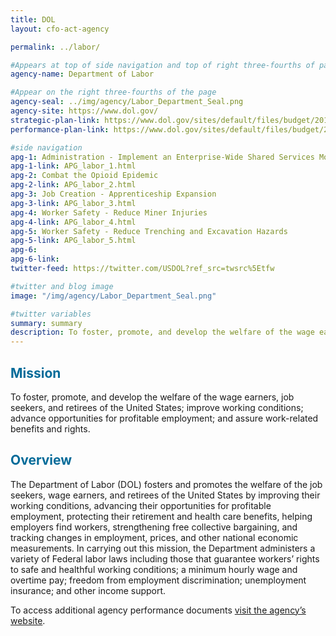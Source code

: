 ```yaml
---
title: DOL
layout: cfo-act-agency

permalink: ../labor/

#Appears at top of side navigation and top of right three-fourths of page
agency-name: Department of Labor

#Appear on the right three-fourths of the page
agency-seal: ../img/agency/Labor_Department_Seal.png
agency-site: https://www.dol.gov/
strategic-plan-link: https://www.dol.gov/sites/default/files/budget/2019/FY2018-2022StrategicPlan.pdf
performance-plan-link: https://www.dol.gov/sites/default/files/budget/2019/CBJ-2019-V1-01.pdf

#side navigation
apg-1: Administration - Implement an Enterprise-Wide Shared Services Model
apg-1-link: APG_labor_1.html
apg-2: Combat the Opioid Epidemic
apg-2-link: APG_labor_2.html
apg-3: Job Creation - Apprenticeship Expansion
apg-3-link: APG_labor_3.html
apg-4: Worker Safety - Reduce Miner Injuries
apg-4-link: APG_labor_4.html
apg-5: Worker Safety - Reduce Trenching and Excavation Hazards
apg-5-link: APG_labor_5.html
apg-6:
apg-6-link:
twitter-feed: https://twitter.com/USDOL?ref_src=twsrc%5Etfw

#twitter and blog image
image: "/img/agency/Labor_Department_Seal.png"

#twitter variables
summary: summary
description: To foster, promote, and develop the welfare of the wage earners, job seekers, and retirees of the United States.
---
```


<div class="usa-grid usa-graphic_list-row">
  <div class="usa-width-one-whole usa-media_block agency-page-section">
    <h2 style="color:#046b99;">Mission</h2>
    <p>To foster, promote, and develop the welfare of the wage earners, job seekers, and retirees of the United States; improve working conditions; advance opportunities for profitable employment; and assure work-related benefits and rights.</p>
  </div>
</div>

<div class="usa-grid usa-graphic_list-row">
  <div class="usa-width-one-whole usa-media_block agency-page-section">
    <h2 style="color:#046b99;">Overview</h2>
    <p>The Department of Labor (DOL) fosters and promotes the welfare of the job seekers, wage earners, and retirees of the United States by improving their working conditions, advancing their opportunities for profitable employment, protecting their retirement and health care benefits, helping employers find workers, strengthening free collective bargaining, and tracking changes in employment, prices, and other national economic measurements. In carrying out this mission, the Department administers a variety of Federal labor laws including those that guarantee workers&rsquo; rights to safe and healthful working conditions; a minimum hourly wage and overtime pay; freedom from employment discrimination; unemployment insurance; and other income support.</p>
  </div>
</div>

<div class="usa-grid usa-graphic_list-row">
  <div class="usa-width-one-whole usa-media_block">
    <p>To access additional agency performance documents <a href="https://www.dol.gov/general/aboutdol#Performance" target="_blank">visit the agency’s website</a>.</p>
  </div>
</div>
